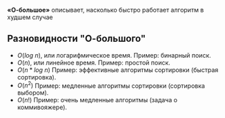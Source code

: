 **«О-большое»** описывает, насколько быстро
работает алгоритм в худшем случае

## Разновидности "О-большого"
- $O(log$ $n)$, или логарифмическое время. 
	  Пример: бинарный поиск.
- $О(n)$, или линейное время. 
	  Пример: простой поиск.
- $О(n * log$ $n)$ 
	  Пример: эффективные алгоритмы сортировки (быстрая сортировка).
- $О(n^2)$ 
	  Пример: медленные алгоритмы сортировки (сортировка выбором).
- $О(n!)$ 
	  Пример: очень медленные алгоритмы (задача о коммивояжере).